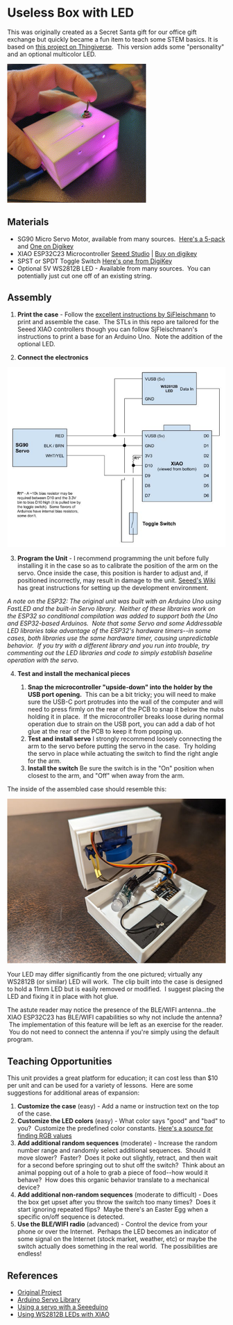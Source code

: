# Useless Box with LED
This was originally created as a Secret Santa gift for our office gift exchange but quickly became a fun item to teach some STEM basics.  It is based on [this project on Thingiverse](https://www.thingiverse.com/thing:415296).  This version adds some "personality" and an optional multicolor LED.

![Useless Box Animated GIF](Docs/Sample.gif)

## Materials
- SG90 Micro Servo Motor, available from many sources.  [Here's a 5-pack](https://www.amazon.com/Dorhea-Arduino-Helicopter-Airplane-Walking/dp/B07Q6JGWNV/) and [One on Digikey](https://www.digikey.com/en/products/detail/gearbox-labs/PART-MICRO-SERVO-SG-90-ANALOG/16159912)
- XIAO ESP32C23 Microcontroller [Seeed Studio](https://www.seeedstudio.com/Seeed-XIAO-ESP32C3-p-5431.html) | [Buy on digikey](https://www.digikey.com/en/products/detail/seeed-technology-co-ltd/113991054/16652880)
- SPST or SPDT Toggle Switch [Here's one from DigiKey](https://www.digikey.com/en/products/detail/nte-electronics,-inc/54-301PC/11647755)
- Optional 5V WS2812B LED - Available from many sources.  You can potentially just cut one off of an existing string.

## Assembly
1. **Print the case** - Follow the [excellent instructions by SjFleischmann](https://www.thingiverse.com/thing:415296) to print and assemble the case.  The STLs in this repo are tailored for the Seeed XIAO controllers though you can follow SjFleischmann's instructions to print a base for an Arduino Uno.  Note the addition of the optional LED.

2. **Connect the electronics**

![Schematic](Docs/Schematic.jpg)

3. **Program the Unit** - I recommend programming the unit before fully installing it in the case so as to calibrate the position of the arm on the servo.  Once inside the case, this position is harder to adjust and, if positioned incorrectly, may result in damage to the unit.  [Seeed's Wiki](https://wiki.seeedstudio.com/XIAO_ESP32C3_Getting_Started/) has great instructions for setting up the development environment.

*A note on the ESP32: The original unit was built with an Arduino Uno using FastLED and the built-in Servo library.  Neither of these libraries work on the ESP32 so conditional compilation was added to support both the Uno and ESP32-based Arduinos.  Note that some Servo and some Addressable LED libraries take advantage of the ESP32's hardware timers--in some cases, both libraries use the same hardware timer, causing unpredictable behavior.  If you try with a different library and you run into trouble, try commenting out the LED libraries and code to simply establish baseline operation with the servo.*

4. **Test and install the mechanical pieces**
   
    1. **Snap the microcontroller "upside-down" into the holder by the USB port opening.**  This can be a bit tricky; you will need to make sure the USB-C port protrudes into the wall of the computer and will need to press firmly on the rear of the PCB to snap it below the nubs holding it in place.  If the microcontroller breaks loose during normal operation due to strain on the USB port, you can add a dab of hot glue at the rear of the PCB to keep it from popping up.
    2. **Test and install servo** I strongly recommend loosely connecting the arm to the servo before putting the servo in the case.  Try holding the servo in place while actuating the switch to find the right angle for the arm.
    3. **Install the switch** Be sure the switch is in the "On" position when closest to the arm, and "Off" when away from the arm.

The inside of the assembled case should resemble this:

![Inside view of case](Docs/Assembly.jpg)

Your LED may differ significantly from the one pictured; virtually any WS2812B (or similar) LED will work.  The clip built into the case is designed to hold a 11mm LED but is easily removed or modified.  I suggest placing the LED and fixing it in place with hot glue.

The astute reader may notice the presence of the BLE/WIFI antenna...the XIAO ESP32C23 has BLE/WIFI capabilities so why not include the antenna?  The implementation of this feature will be left as an exercise for the reader.  You do not need to connect the antenna if you're simply using the default program.

## Teaching Opportunities
This unit provides a great platform for education; it can cost less than $10 per unit and can be used for a variety of lessons.  Here are some suggestions for additional areas of expansion:

1. **Customize the case** (easy) - Add a name or instruction text on the top of the case.
2. **Customize the LED colors** (easy) - What color says "good" and "bad" to you?  Customize the predefined color constants. [Here's a source for finding RGB values](https://www.w3schools.com/colors/colors_picker.asp)
4. **Add additional random sequences** (moderate) - Increase the random number range and randomly select additional sequences.  Should it move slower?  Faster?  Does it poke out slightly, retract, and then wait for a second before springing out to shut off the switch?  Think about an animal popping out of a hole to grab a piece of food--how would it behave?  How does this organic behavior translate to a mechanical device?
5. **Add additional non-random sequences** (moderate to difficult) - Does the box get upset after you throw the switch too many times?  Does it start ignoring repeated flips?  Maybe there's an Easter Egg when a specific on/off sequence is detected.
7. **Use the BLE/WIFI radio** (advanced) - Control the device from your phone or over the Internet.  Perhaps the LED becomes an indicator of some signal on the Internet (stock market, weather, etc) or maybe the switch actually does something in the real world.  The possibilities are endless!


## References
- [Original Project](https://www.thingiverse.com/thing:415296)
- [Arduino Servo Library](https://www.arduino.cc/reference/en/libraries/servo/detach/)
- [Using a servo with a Seeeduino](https://forum.arduino.cc/t/how-to-drive-fs90-9g-servo-with-seeduino/974645/3)
- [Using WS2812B LEDs with XIAO](https://mschoeffler.com/2022/02/15/xiao-ble-tutorial-how-to-control-a-ws2812b-led-strip-with-the-neopixel-library/)
